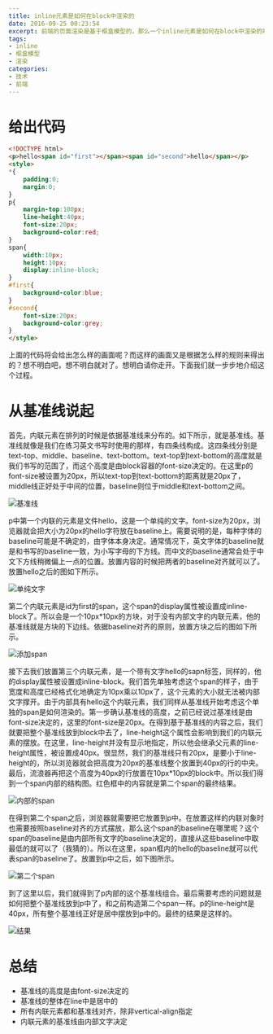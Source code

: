 ```yaml
---
title: inline元素是如何在block中渲染的
date: 2016-09-25 00:23:54
excerpt: 前端的页面渲染是基于框盒模型的，那么一个inline元素是如何在block中渲染的呢？如果给出一段html和css的代码，能不能在脑海中想象出正确的画面是一种非常重要的能力，能够比较好的反映出我们对于渲染方式的理解是否到位。
tags:
- inline
- 框盒模型
- 渲染
categories:
- 技术
- 前端
---
```

# 给出代码

```html
<!DOCTYPE html>
<p>hello<span id="first"></span><span id="second">hello</span></p>
<style>
*{
	padding:0;
	margin:0;
}
p{
	margin-top:100px;
	line-height:40px;
	font-size:20px;
	background-color:red;
}
span{
	width:10px;
	height:10px;
	display:inline-block;
}
#first{
	background-color:blue;
}
#second{
	font-size:20px;
	background-color:grey;
}
</style>
```

上面的代码将会给出怎么样的画面呢？而这样的画面又是根据怎么样的规则来得出的？想不明白吧，想不明白就对了。想明白请你走开。下面我们就一步步地介绍这个过程。

# 从基准线说起

首先，内联元素在排列的时候是依据基准线来分布的。如下所示，就是基准线。基准线就像是我们在练习英文书写时使用的那样，有四条线构成。这四条线分别是text-top、middle、baseline、text-bottom。text-top到text-bottom的高度就是我们书写的范围了，而这个高度是由block容器的font-size决定的。在这里p的font-size被设置为20px，所以text-top到text-bottom的距离就是20px了，middle线正好处于中间的位置，baseline则位于middle和text-bottom之间。

![基准线](inline_in_block_1.jpg)

p中第一个内联的元素是文件hello，这是一个单纯的文字。font-size为20px，浏览器就会把大小为20px的hello字符放在baseline上。需要说明的是，每种字体的baseline可能是不确定的，由字体本身决定。通常情况下，英文字体的baseline就是和书写的baseline一致，为小写字母的下方线。而中文的baseline通常会处于中文下方线稍微偏上一点的位置。放置内容的时候把两者的baseline对齐就可以了。放置hello之后的图如下所示。

![单纯文字](inline_in_block_2.jpg)

第二个内联元素是id为first的span，这个span的display属性被设置成inline-block了。所以会是一个10px*10px的方块，对于没有内部文字的内联元素，他的基准线就是方块的下边线。依据baseline对齐的原则，放置方块之后的图如下所示。

![添加span](inline_in_block_3.jpg)

接下去我们放置第三个内联元素，是一个带有文字hello的sapn标签，同样的，他的display属性被设置成inline-block。我们首先单独考虑这个span的样子，由于宽度和高度已经格式化地确定为10px乘以10px了，这个元素的大小就无法被内部文字撑开。由于内部具有hello这个内联元素，我们同样从基准线开始考虑这个单独的span是如何渲染的。第一步确认基准线的高度，之前已经说过基准线是由font-size决定的，这里的font-size是20px。在得到基于基准线的内容之后，我们就要把整个基准线放到block中去了，line-height这个属性会影响到我们的内联元素的摆放。在这里，line-height并没有显示地指定，所以他会继承父元素的line-height属性，被设置成40px。很显然，我们的基准线只有20px，是要小于line-height的，所以浏览器就会把高度为20px的基准线整个放置到40px的行的中央。最后，流浪器再把这个高度为40px的行放置在10px*10px的block中。所以我们得到一个span内部的结构图。红色框中的内容就是第二个span的最终结果。

![内部的span](inline_in_block_4.jpg)

在得到第二个span之后，浏览器就需要把它放置到p中。在放置这样的内联对象时也需要按照baseline对齐的方式摆放，那么这个span的baseline在哪里呢？这个span的baseline是由内部所有文字的baseline决定的，直接从这些baseline中取最低的就可以了（我猜的）。所以在这里，span框内的hello的baseline就可以代表span的baseline了。放置到p中之后，如下图所示。

![第二个span](inline_in_block_5.jpg)

到了这里以后，我们就得到了p内部的这个基准线组合。最后需要考虑的问题就是如何把整个基准线放到p中了，和之前构造第二个span一样。p的line-height是40px，所有整个基准线正好是居中摆放到p中的。最终的结果是这样的。

![结果](inline_in_block_6.jpg)

# 总结
* 基准线的高度是由font-size决定的
* 基准线的整体在line中是居中的
* 所有内联元素都和基准线对齐，除非vertical-align指定
* 内联元素的基准线由内部文字决定
